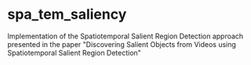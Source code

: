 # spa_tem_saliency
Implementation of the Spatiotemporal Salient Region Detection approach presented in the paper "Discovering Salient Objects from Videos using Spatiotemporal Salient Region Detection"
